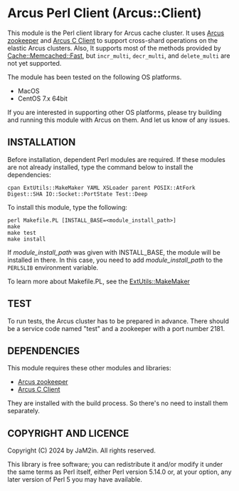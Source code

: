 # Arcus Perl Client (Arcus::Client)
This module is the Perl client library for Arcus cache cluster. It uses [Arcus zookeeper](https://github.com/naver/arcus-zookeeper) and [Arcus C Client](https://github.com/naver/arcus-c-client) to support cross-shard operations on the elastic Arcus clusters. Also, It supports most of the methods provided by [Cache::Memcached::Fast](https://metacpan.org/pod/Cache::Memcached::Fast), but `incr_multi`, `decr_multi`, and `delete_multi` are not yet supported.

The module has been tested on the following OS platforms.
- MacOS
- CentOS 7.x 64bit

If you are interested in supporting other OS platforms, please try building and running this module with Arcus on them. And let us know of any issues.

## INSTALLATION

Before installation, dependent Perl modules are required. If these modules are not already installed, type the command below to install the dependencies:
```
cpan ExtUtils::MakeMaker YAML XSLoader parent POSIX::AtFork Digest::SHA IO::Socket::PortState Test::Deep
```

To install this module, type the following:
```
perl Makefile.PL [INSTALL_BASE=<module_install_path>]
make
make test
make install
```
If *module_install_path* was given with INSTALL_BASE, the module will be installed in there.
In this case, you need to add *module_install_path* to the `PERL5LIB` environment variable.

To learn more about Makefile.PL, see the [ExtUtils::MakeMaker](https://metacpan.org/pod/ExtUtils::MakeMaker)

## TEST

To run tests, the Arcus cluster has to be prepared in advance.
There should be a service code named "test" and a zookeeper with a port number 2181.

## DEPENDENCIES

This module requires these other modules and libraries:

- [Arcus zookeeper](https://github.com/naver/arcus-zookeeper)
- [Arcus C Client](https://github.com/naver/arcus-c-client)

They are installed with the build process. So there's no need to install them separately.

## COPYRIGHT AND LICENCE

Copyright (C) 2024 by JaM2in. All rights reserved.

This library is free software; you can redistribute it and/or modify
it under the same terms as Perl itself, either Perl version 5.14.0 or,
at your option, any later version of Perl 5 you may have available.


